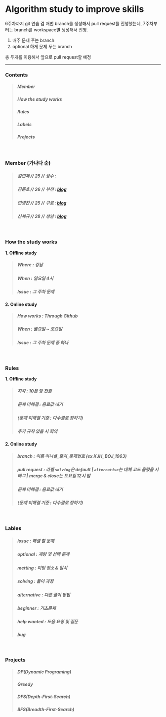 
# Algorithm study to improve skills

6주차까지 git 연습 겸 매번 branch를 생성해서 pull request를 진행했는데,
7주차부터는 branch를 workspace별 생성해서 진행.

1. 매주 문제 푸는 branch
2. optional 하게 문제 푸는 branch

총 두개를 이용해서 앞으로 pull request할 예정

-----------------------

### Contents
> ##### Member
> ##### How the study works
> ##### Rules
> ##### Labels
> ##### Projects

<br>

### Member (가나다 순)
> ##### 김민제 // 25 // 성수 : 
> ##### 김준호 // 26 // 부천 : [blog](https://junhok82.github.io/)
> ##### 민병찬 // 25 // 구로 : [blog](https://minbyeongchan.github.io)
> ##### 신세규 // 28 // 성남 : [blog](https://sekyushin.github.io/)

<br>

### How the study works
__1. Offline study__
> ##### Where : 강남
> ##### When : 일요일 4시
> ##### Issue : 그 주차 문제
__2. Online study__
> ##### How works : Through Github
> ##### When : 월요일 ~ 토요일
> ##### Issue : 그 주차 문제 중 하나

<br>

### Rules
__1. Offline study__
> ##### 지각 : 10분 당 천원
> ##### 문제 미해결 : 음료값 내기
> ##### (문제 미해결 기준 : 다수결로 정하기)
> ##### 추가 규칙 있을 시 회의
__2. Online study__
> ##### branch : 이름 이니셜_출처_문제번호 (ex KJH_BOJ_1963)
> ##### pull request : 라벨 `solving`은 default | `alternative`는 대체 코드 올렸을 시 태그 | merge & close는 토요일 12시 밤
> ##### 문제 미해결 : 음료값 내기
> ##### (문제 미해결 기준 : 다수결로 정하기)

<br>

### Lables
> ##### issue : 해결 할 문제 
> ##### optional : 재량 껏 선택 문제
> ##### metting : 미팅 장소 & 일시
> ##### solving : 풀이 과정
> ##### alternative : 다른 풀이 방법
> ##### beginner : 기초문제
> ##### help wanted : 도움 요청 및 질문
> ##### bug

<br>

### Projects
> ##### DP(Dynamic Programing)
> ##### Greedy
> ##### DFS(Depth-First-Search)
> ##### BFS(Breadth-First-Search)

